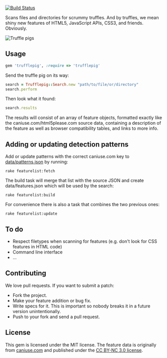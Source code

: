 [![Build Status](https://secure.travis-ci.org/5apps/trufflepig.png?branch=master)](http://travis-ci.org/5apps/trufflepig)

Scans files and directories for scrummy truffles. And by truffles, we mean
shiny new features of HTML5, JavaScript APIs, CSS3, and friends. Obviously.

![Truffle pigs](http://5apps-assets.s3.amazonaws.com/trufflepig/trufflepig.png)

## Usage

```ruby
gem 'trufflepig', :require => 'trufflepig'
```

Send the truffle pig on its way:

```ruby
search = Trufflepig::Search.new "path/to/file/or/directory"
search.perform
```

Then look what it found:

```ruby
search.results
```

The results will consist of an array of feature objects, formatted exactly like
the caniuse.com/html5please.com source data, containing a description of the
feature as well as browser compatibility tables, and links to more info.

## Adding or updating detection patterns

Add or update patterns with the correct caniuse.com key to
[data/patterns.json](https://github.com/5apps/trufflepig/blob/master/data/patterns.json)
by running:

```
rake featurelist:fetch
```

The build task will merge that list with the source JSON and create
data/features.json which will be used by the search:

```
rake featurelist:build
```

For convenience there is also a task that combines the two previous
ones:

```
rake featurelist:update
```

## To do

* Respect filetypes when scanning for features (e.g. don't look for CSS
  features in HTML code)
* Command line interface
* ...

## Contributing

We love pull requests. If you want to submit a patch:

* Fork the project.
* Make your feature addition or bug fix.
* Write specs for it. This is important so nobody breaks it in a future version unintentionally.
* Push to your fork and send a pull request.

## License

This gem is licensed under the MIT license. The feature data is originally from
[caniuse.com](http://caniuse.com) and published under the [CC BY-NC 3.0
license](http://creativecommons.org/licenses/by-nc/3.0/).
